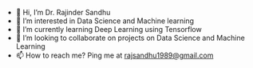 - 👋 Hi, I’m Dr. Rajinder Sandhu
- 👀 I’m interested in Data Science and Machine learning
- 🌱 I’m currently learning Deep Learning using Tensorflow
- 💞️ I’m looking to collaborate on projects on Data Science and Machine Learning
- 📫 How to reach me? Ping me at rajsandhu1989@gmail.com

<!---
rajsandhu1989/rajsandhu1989 is a ✨ special ✨ repository because its `README.md` (this file) appears on your GitHub profile.
You can click the Preview link to take a look at your changes.
--->
